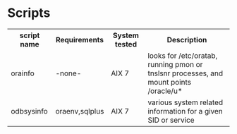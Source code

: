 # Scripts

<table>
  <tr><th>script name</th><th>Requirements</th><th>System tested</th><th>Description</th></th></tr>
  <tr><td>orainfo</td><td>-none-</td><td>AIX 7</td><td>looks for /etc/oratab, running pmon or tnslsnr processes, and mount points /oracle/u* </td></tr>
  <tr><td>odbsysinfo</td><td>oraenv,sqlplus</td><td>AIX 7</td><td>various system related information for a given SID or service</td></tr>
</table>

